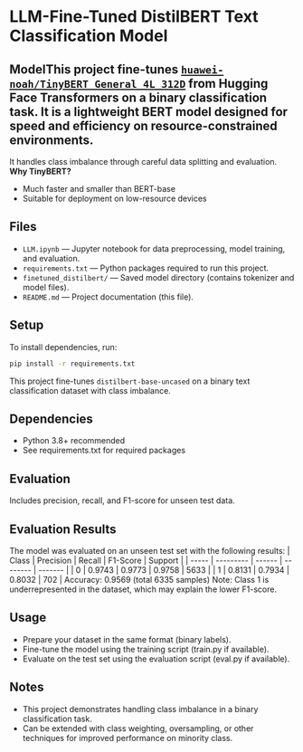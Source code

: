 # LLM-Fine-Tuned DistilBERT Text Classification Model

## ModelThis project fine-tunes [`huawei-noah/TinyBERT_General_4L_312D`](https://huggingface.co/huawei-noah/TinyBERT_General_4L_312D) from Hugging Face Transformers on a binary classification task. It is a lightweight BERT model designed for speed and efficiency on resource-constrained environments.

It handles class imbalance through careful data splitting and evaluation.
**Why TinyBERT?**
- Much faster and smaller than BERT-base
- Suitable for deployment on low-resource devices
## Files
- `LLM.ipynb` — Jupyter notebook for data preprocessing, model training, and evaluation.
- `requirements.txt` — Python packages required to run this project.
- `finetuned_distilbert/` — Saved model directory (contains tokenizer and model files).
- `README.md` — Project documentation (this file).
## Setup
To install dependencies, run:
```bash
pip install -r requirements.txt
```
This project fine-tunes `distilbert-base-uncased` on a binary text classification dataset with class imbalance.

## Dependencies
- Python 3.8+ recommended
- See requirements.txt for required packages
  
## Evaluation
Includes precision, recall, and F1-score for unseen test data.
## Evaluation Results
The model was evaluated on an unseen test set with the following results:
| Class | Precision | Recall | F1-Score | Support |
| ----- | --------- | ------ | -------- | ------- |
| 0     | 0.9743    | 0.9773 | 0.9758   | 5633    |
| 1     | 0.8131    | 0.7934 | 0.8032   | 702     |
Accuracy: 0.9569 (total 6335 samples)
Note: Class 1 is underrepresented in the dataset, which may explain the lower F1-score.

## Usage
- Prepare your dataset in the same format (binary labels).
- Fine-tune the model using the training script (train.py if available).
- Evaluate on the test set using the evaluation script (eval.py if available).

## Notes
- This project demonstrates handling class imbalance in a binary classification task.
- Can be extended with class weighting, oversampling, or other techniques for improved performance on minority class.


